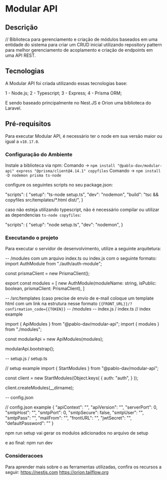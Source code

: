 # Modular API

## Descrição

// Biblioteca para gerenciamento e criação de módulos baseados em uma entidade do sistema para criar um CRUD inicial utilizando repository pattern para melhor gerenciamento de acoplamento e criação de endpoints em uma API REST.

## Tecnologias

A Modular API foi criada utilizando essas tecnologias base:

1 - Node.js;
2 - Typescript;
3 - Express;
4 - Prisma ORM;

E sendo baseado principalmente no Nest.JS e Orion uma biblioteca do Laravel.

## Pré-requisitos

Para executar Modular API, é necessário ter o node em sua versão maior ou igual a `v18.17.0`.

### Configuração do Ambiente

Instale a biblioteca via npm:
Comando -> `npm install "@pablo-dav/modular-api" express "@prisma/client@4.14.1" copyfiles`
Comando -> `npm install -D nodemon prisma ts-node`

configure os seguintes scripts no seu package.json:

"scripts": {
"setup": "ts-node setup.ts",
"dev": "nodemon",
"build": "tsc && copyfiles src/templates/\*.html dist/",
}

caso não esteja utilizando typescript, não é necessário compilar ou utilizar as dependencias `ts-node copyfiles`:

"scripts": {
"setup": "node setup.ts",
"dev": "nodemon",
}

### Executando o projeto

Para executar o servidor de desenvolvimento, utilize a seguinte arquitetura:

-- /modules
com um arquivo index.ts ou index.js com o seguinte formato:
import AuthModule from "./auth/auth-module";

const prismaClient = new PrismaClient();

export const modules = [
new AuthModule(moduleName: string, isPublic: boolean, prismaClient: PrismaClient),
]

-- /src/templates (caso precise de envio de e-mail coloque um template html com um link na estrutura nesse formato `{{FRONT_URL}}/?confirmation_code={{TOKEN}}`
-- /modules
-- index.js / index.ts
// index example

import { ApiModules } from "@pablo-dav/modular-api";
import { modules } from "./modules";

const modularApi = new ApiModules(modules);

modularApi.bootstrap();

-- setup.js / setup.ts

// setup example
import { StartModules } from "@pablo-dav/modular-api";

const client = new StartModules(Object.keys(
{
auth: "auth",
}
));

client.createModules(\_\_dirname);

-- config.json

// config.json example
{
"apiContext": "",
"apiVersion": "",
"serverPort": 0,
"smtpHost": "",
"smtpPort": 0,
"smtpSecure": false,
"smtpUser": "",
"smtpPass": "",
"mailFrom": "",
"frontURL": "",
"jwtSecret": "",
"defaultPassword": ""
}

npm run setup vai gerar os modulos adicionados no arquivo de setup

e ao final:
npm run dev

### Consideracoes

Para aprender mais sobre o as ferramentas utilizadas, confira os recursos a seguir:
https://nestjs.com
https://orion.tailflow.org
